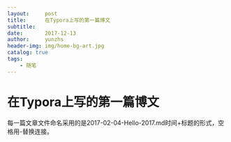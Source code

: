 ```yaml
---
layout:     post
title:      在Typora上写的第一篇博文
subtitle:   
date:       2017-12-13
author:     yunzhs
header-img: img/home-bg-art.jpg
catalog: true
tags:
    - 随笔
---
```


# 在Typora上写的第一篇博文

每一篇文章文件命名采用的是2017-02-04-Hello-2017.md时间+标题的形式，空格用-替换连接。
